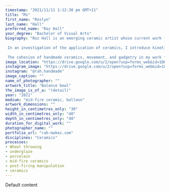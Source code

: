 ```yaml
---
timestamp: "2021/11/11 1:12:30 pm GMT+11"
title: "Ms"
first_name: "Roslyn"
last_name: "Hall"
preferred_name: "Roz Hall"
your_degree: "Bachelor of Visual Arts"
biography: "Roz Hall is an emerging ceramic artist whose current work focuses on questioning and shifting perceptions of the everyday. 
 
 In an investigation of the application of ceramics, I introduce kinetics to my pieces through the variation of vessel forms in combination with appliances. I aim to manipulate responses to an object's behaviour or function by drawing on collective familiarity with ceramics, hinging on the senses of surprise and wonder. I manufacture these moments with precision, whimsy, and a modernist eye to catch the viewer off-guard, pause time, and present the Kinetics of Uncertainty. 
 
 The cohesion of handmade ceramics, movement, and gadgetry in my work feels strange, but the simple motive of each machine and its dynamic absurdity inspires a length of feelgood fascination. It is an exploration of the ceramic medium; through this, I hope viewers find an enjoyable sense of renewal in their perception of ceramics and its kinetic potential."
image_location: "https://drive.google.com/u/2/open?usp=forms_web&id=1DKUpx0FuwurSi7ZmqgFL1h9elmXz8AyU"
instagram_image: "https://drive.google.com/u/2/open?usp=forms_web&id=1OywScD07zEclhdwixtE0ib7k6H6Jl8aM"
instagram: "@rah.handmade"
image_caption: ""
name_of_photographer: ""
artwork_title: "Balance bowl"
the_image_is_of_a: "(detail)"
year: "2021"
medium: "mid-fire ceramic, balloon"
artwork_dimensions: ""
height_in_centimetres_only: "30"
width_in_centimetres_only: "40"
depth_in_centimetres_only: "40"
duration_for_digital_work: ""
photographer_name: ""
portfolio_url: "rah-makes.com"
disciplines: "Ceramics"
processes:
- Wheel throwing
- underglaze
- porcelain
- mid-fire ceramics
- post-firing manipulation
- ceramics
---
```


Default content